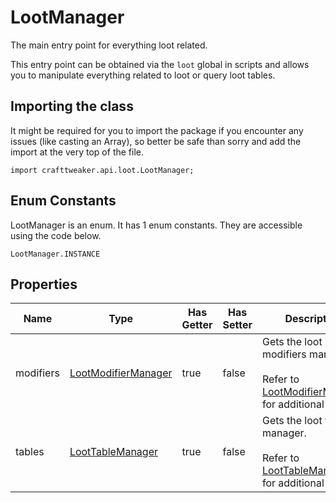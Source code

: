 # LootManager

The main entry point for everything loot related.

 This entry point can be obtained via the `loot` global in scripts and allows you to manipulate everything
 related to loot or query loot tables.

## Importing the class

It might be required for you to import the package if you encounter any issues (like casting an Array), so better be safe than sorry and add the import at the very top of the file.
```zenscript
import crafttweaker.api.loot.LootManager;
```


## Enum Constants

LootManager is an enum. It has 1 enum constants. They are accessible using the code below.

```zenscript
LootManager.INSTANCE
```
## Properties

| Name | Type | Has Getter | Has Setter | Description |
|------|------|------------|------------|-------------|
| modifiers | [LootModifierManager](/vanilla/api/loot/modifier/LootModifierManager) | true | false | Gets the loot modifiers manager. <br />  <br />  Refer to [LootModifierManager](/vanilla/api/loot/modifier/LootModifierManager) for additional info. |
| tables | [LootTableManager](/vanilla/api/loot/table/LootTableManager) | true | false | Gets the loot table manager. <br />  <br />  Refer to [LootTableManager](/vanilla/api/loot/table/LootTableManager) for additional info. |


